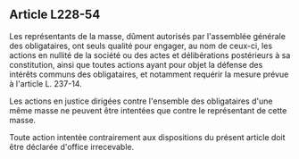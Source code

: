 Article L228-54
----
Les représentants de la masse, dûment autorisés par l'assemblée générale des
obligataires, ont seuls qualité pour engager, au nom de ceux-ci, les actions en
nullité de la société ou des actes et délibérations postérieurs à sa
constitution, ainsi que toutes actions ayant pour objet la défense des intérêts
communs des obligataires, et notamment requérir la mesure prévue à l'article L.
237-14.

Les actions en justice dirigées contre l'ensemble des obligataires d'une même
masse ne peuvent être intentées que contre le représentant de cette masse.

Toute action intentée contrairement aux dispositions du présent article doit
être déclarée d'office irrecevable.
